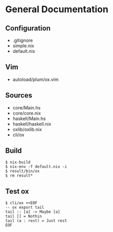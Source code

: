 # General Documentation

## Configuration
-   .gitignore
-   simple.nix
-   default.nix

## Vim
-   autoload/plum/ox.vim

## Sources
-   core/Main.hs
-   core/core.nix
-   haskell/Main.hs
-   haskell/haskell.nix
-   oxlib/oxlib.nix
-   cli/ox

## Build
    $ nix-build
    $ nix-env -f default.nix -i
    $ result/bin/ox
    $ rm result*

## Test ox
    $ cli/ox <<EOF
    -- ox export tail
    tail :: [a] -> Maybe [a]
    tail [] = Nothin
    tail (a : rest) = Just rest
    EOF
